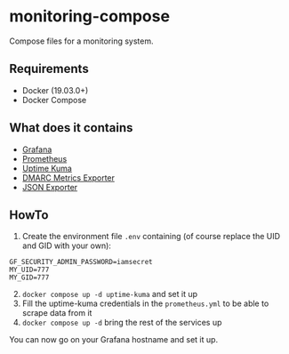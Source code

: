 # monitoring-compose

Compose files for a monitoring system.

## Requirements

- Docker (19.03.0+)
- Docker Compose

## What does it contains

- [Grafana](https://grafana.com)
- [Prometheus](https://prometheus.io)
- [Uptime Kuma](https://github.com/louislam/uptime-kuma)
- [DMARC Metrics Exporter](https://github.com/jgosmann/dmarc-metrics-exporter/)
- [JSON Exporter](https://github.com/prometheus-community/json_exporter)

## HowTo

1. Create the environment file `.env` containing (of course replace the UID and GID with your own):

````
GF_SECURITY_ADMIN_PASSWORD=iamsecret
MY_UID=777
MY_GID=777
````

2. `docker compose up -d uptime-kuma` and set it up
3. Fill the uptime-kuma credentials in the `prometheus.yml` to be able to scrape data from it
4. `docker compose up -d` bring the rest of the services up

You can now go on your Grafana hostname and set it up.
